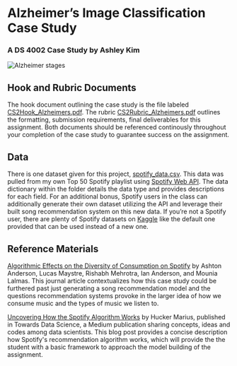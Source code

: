 # Alzheimer’s Image Classification Case Study
### A DS 4002 Case Study by Ashley Kim

![Alzheimer stages](https://media.springernature.com/full/springer-static/image/art%3A10.1186%2Falzrt47/MediaObjects/13195_2010_Article_30_Fig2_HTML.jpg?as=webp)

## Hook and Rubric Documents
The hook document outlining the case study is the file labeled [CS2Hook_Alzheimers.pdf](/CS2Hook_Alzheimers.pdf). The rubric [CS2Rubric_Alzheimers.pdf](/CS2Rubric_Alzheimers.pdf) outlines the formatting, submission requirements, final deliverables for this assignment. Both documents should be referenced continously throughout your completion of the case study to guarantee success on the assignment.

## Data
There is one dataset given for this project, [spotify_data.csv](Data/spotify_data.csv). This data was pulled from my own Top 50 Spotify playlist using [Spotify Web API](https://developer.spotify.com/documentation/web-api). The data dictionary within the folder details the data type and provides descriptions for each field. For an additional bonus, Spotify users in the class can additionally generate their own dataset utilizing the API and leverage their built song recommendation system on this new data. If you’re not a Spotify user, there are plenty of Spotify datasets on [Kaggle](https://www.kaggle.com/datasets) like the default one provided that can be used instead of a new one.

## Reference Materials

[Algorithmic Effects on the Diversity of Consumption on Spotify](https://github.com/ayk2ea/DS4002-CS2_Spotify/blob/main/Reference%20Materials/Algorithmic-Effects-on-the-Diversity-of-Consumption-on-Spotify.pdf) by Ashton Anderson, Lucas Maystre, Rishabh Mehrotra, Ian Anderson, and Mounia Lalmas. This journal article contextualizes how this case study could be furthered past just generating a song recommendation model and the questions recommendation systems provoke in the larger idea of how we consume music and the types of music we listen to.

[Uncovering How the Spotify Algorithm Works](https://github.com/ayk2ea/DS4002-CS2_Spotify/blob/main/Reference%20Materials/Uncovering%20How%20the%20Spotify%20Algorithm%20Works%20_%20by%20Hucker%20Marius%20_%20Towards%20Data%20Science.pdf) by Hucker Marius, published in Towards Data Science, a Medium publication sharing concepts, ideas and codes among data scientists. This blog post provides a concise description how Spotify's recommendation algorithm works, which will provide the the student with a basic framework to approach the model building of the assignment.
